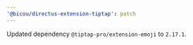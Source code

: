 ```yaml
---
'@bicou/directus-extension-tiptap': patch
---
```


Updated dependency `@tiptap-pro/extension-emoji` to `2.17.1`.
